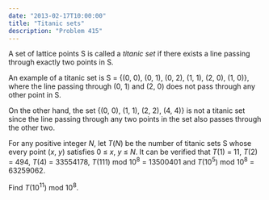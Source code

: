 ```yaml
---
date: "2013-02-17T10:00:00"
title: "Titanic sets"
description: "Problem 415"
---
```


<p>A set of lattice points S is called a <i>titanic set</i> if there exists a line passing through exactly two points in S.</p>
<p>An example of a titanic set is S = {(0, 0), (0, 1), (0, 2), (1, 1), (2, 0), (1, 0)}, where the line passing through (0, 1) and (2, 0) does not pass through any other point in S.</p>
<p>On the other hand, the set {(0, 0), (1, 1), (2, 2), (4, 4)} is not a titanic set since the line passing through any two points in the set also passes through the other two.</p>
<p>For any positive integer <var>N</var>, let <var>T</var>(<var>N</var>) be the number of titanic sets S whose every point (<var>x</var>, <var>y</var>) satisfies 0 ≤ <var>x</var>, <var>y</var> ≤ <var>N</var>.
It can be verified that <var>T</var>(1) = 11, <var>T</var>(2) = 494, <var>T</var>(4) = 33554178, <var>T</var>(111) mod 10<sup>8</sup> = 13500401 and <var>T</var>(10<sup>5</sup>) mod 10<sup>8</sup> = 63259062.</p>
<p>Find <var>T</var>(10<sup>11</sup>) mod 10<sup>8</sup>.</p>

